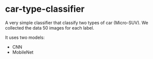 # car-type-classifier
A very simple classifier that classify two types of car (Micro-SUV).
We collected the data 50 images for each label.

It uses two models:
- CNN
- MobileNet

